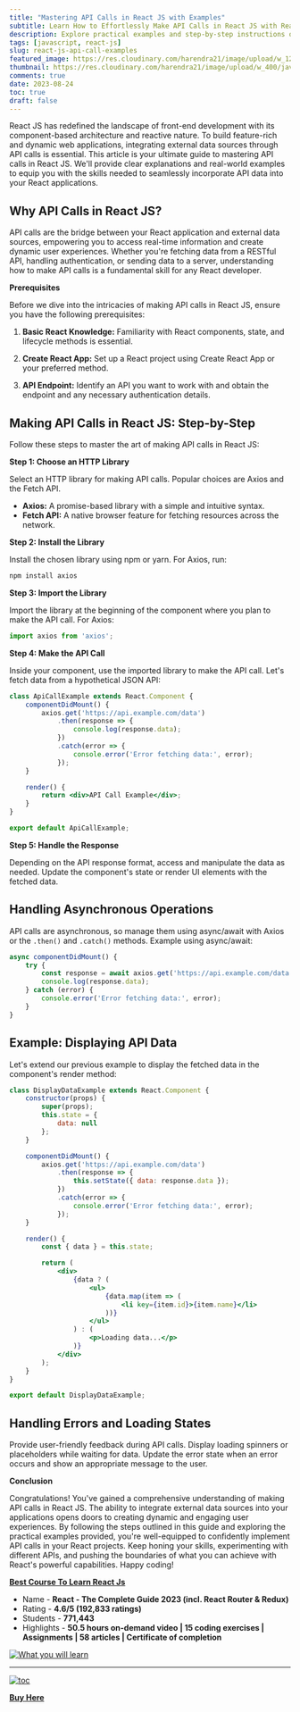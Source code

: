 ```yaml
---
title: "Mastering API Calls in React JS with Examples"
subtitle: Learn How to Effortlessly Make API Calls in React JS with Real-World Examples
description: Explore practical examples and step-by-step instructions on performing React JS API calls for dynamic web applications. Unlock the potential of API integration in your React projects.
tags: [javascript, react-js]
slug: react-js-api-call-examples
featured_image: https://res.cloudinary.com/harendra21/image/upload/w_1200/javascriptwithexample/API_Calls_in_React_JS_ihihco.png
thumbnail: https://res.cloudinary.com/harendra21/image/upload/w_400/javascriptwithexample/API_Calls_in_React_JS_ihihco.png
comments: true
date: 2023-08-24
toc: true
draft: false
---
```


React JS has redefined the landscape of front-end development with its component-based architecture and reactive nature. To build feature-rich and dynamic web applications, integrating external data sources through API calls is essential. This article is your ultimate guide to mastering API calls in React JS. We'll provide clear explanations and real-world examples to equip you with the skills needed to seamlessly incorporate API data into your React applications.

## Why API Calls in React JS?

API calls are the bridge between your React application and external data sources, empowering you to access real-time information and create dynamic user experiences. Whether you're fetching data from a RESTful API, handling authentication, or sending data to a server, understanding how to make API calls is a fundamental skill for any React developer.

**Prerequisites**

Before we dive into the intricacies of making API calls in React JS, ensure you have the following prerequisites:

1. **Basic React Knowledge:** Familiarity with React components, state, and lifecycle methods is essential.

2. **Create React App:** Set up a React project using Create React App or your preferred method.

3. **API Endpoint:** Identify an API you want to work with and obtain the endpoint and any necessary authentication details.

## Making API Calls in React JS: Step-by-Step

Follow these steps to master the art of making API calls in React JS:

**Step 1: Choose an HTTP Library**

Select an HTTP library for making API calls. Popular choices are Axios and the Fetch API.

- **Axios:** A promise-based library with a simple and intuitive syntax.
- **Fetch API:** A native browser feature for fetching resources across the network.

**Step 2: Install the Library**

Install the chosen library using npm or yarn. For Axios, run:
```bash
npm install axios
```

**Step 3: Import the Library**

Import the library at the beginning of the component where you plan to make the API call. For Axios:
```jsx
import axios from 'axios';
```

**Step 4: Make the API Call**

Inside your component, use the imported library to make the API call. Let's fetch data from a hypothetical JSON API:
```jsx
class ApiCallExample extends React.Component {
    componentDidMount() {
        axios.get('https://api.example.com/data')
            .then(response => {
                console.log(response.data);
            })
            .catch(error => {
                console.error('Error fetching data:', error);
            });
    }

    render() {
        return <div>API Call Example</div>;
    }
}

export default ApiCallExample;
```

**Step 5: Handle the Response**

Depending on the API response format, access and manipulate the data as needed. Update the component's state or render UI elements with the fetched data.

## Handling Asynchronous Operations

API calls are asynchronous, so manage them using async/await with Axios or the `.then()` and `.catch()` methods. Example using async/await:
```jsx
async componentDidMount() {
    try {
        const response = await axios.get('https://api.example.com/data');
        console.log(response.data);
    } catch (error) {
        console.error('Error fetching data:', error);
    }
}
```

## Example: Displaying API Data

Let's extend our previous example to display the fetched data in the component's render method:

```jsx
class DisplayDataExample extends React.Component {
    constructor(props) {
        super(props);
        this.state = {
            data: null
        };
    }

    componentDidMount() {
        axios.get('https://api.example.com/data')
            .then(response => {
                this.setState({ data: response.data });
            })
            .catch(error => {
                console.error('Error fetching data:', error);
            });
    }

    render() {
        const { data } = this.state;

        return (
            <div>
                {data ? (
                    <ul>
                        {data.map(item => (
                            <li key={item.id}>{item.name}</li>
                        ))}
                    </ul>
                ) : (
                    <p>Loading data...</p>
                )}
            </div>
        );
    }
}

export default DisplayDataExample;
```

## Handling Errors and Loading States

Provide user-friendly feedback during API calls. Display loading spinners or placeholders while waiting for data. Update the error state when an error occurs and show an appropriate message to the user.

**Conclusion**

Congratulations! You've gained a comprehensive understanding of making API calls in React JS. The ability to integrate external data sources into your applications opens doors to creating dynamic and engaging user experiences. By following the steps outlined in this guide and exploring the practical examples provided, you're well-equipped to confidently implement API calls in your React projects. Keep honing your skills, experimenting with different APIs, and pushing the boundaries of what you can achieve with React's powerful capabilities. Happy coding!


**[Best Course To Learn React Js](https://ekaro.in/enkr20230822s32493941)**
- Name - **React - The Complete Guide 2023 (incl. React Router & Redux)**
- Rating - **4.6/5 (192,833 ratings)**
- Students - **771,443**
- Highlights - **50.5 hours on-demand video | 15 coding exercises | Assignments | 58 articles | Certificate of completion**

[![What you will learn](https://res.cloudinary.com/harendra21/image/upload/v1692706910/javascriptwithexample/React_course_ioskno.png)](https://ekaro.in/enkr20230822s32493941)

-----

[![toc](https://res.cloudinary.com/harendra21/image/upload/v1692706910/javascriptwithexample/react_course_wl13cv.png)](https://ekaro.in/enkr20230822s32493941)

**[Buy Here](https://ekaro.in/enkr20230822s32493941)**